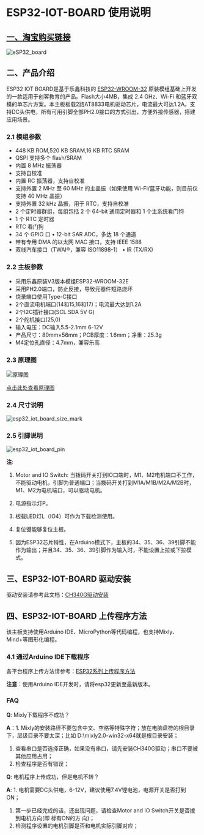 # ESP32-IOT-BOARD 使用说明

## [一、淘宝购买链接](https://item.taobao.com/item.htm?ali_refid=a3_430582_1006:1209150026:N:bHry0KBYQUueXMqvQBLQ7A==:ae7ad87b821c162939f1053fd9a53067&ali_trackid=162_ae7ad87b821c162939f1053fd9a53067&id=778630577370&skuId=5318380828567&spm=a21n57.1.0.0)

![eSP32_board](picture/esp32_iot_board.png)

## 二、产品介绍

ESP32 IOT BOARD是基于乐鑫科技的 <a href="https://www.espressif.com/sites/default/files/documentation/esp32-wroom-32_datasheet_cn.pdf" target="_blank">ESP32-WROOM-32</a> 原装模组基础上开发的一款适用于创客教育的产品。Flash大小4MB，集成 2.4 GHz、Wi-Fi 和蓝牙双模的单芯片方案。本主板板载2路AT8833电机驱动芯片，电流最大可达1.2A。支持DC头供电，所有可用引脚全部PH2.0接口的方式引出，方便外接传感器，搭建应用场景。

### 2.1 模组参数

- 448 KB ROM,520 KB SRAM,16 KB RTC SRAM
- QSPI 支持多个 flash/SRAM
- 内置 8 MHz 振荡器
- 支持自校准
- 内置 RC 振荡器，支持自校准
- 支持外置 2 MHz 至 60 MHz 的主晶振（如果使用 Wi-Fi/蓝牙功能，则目前仅支持 40 MHz 晶振）
- 支持外置 32 kHz 晶振，用于 RTC，支持自校准
- 2 个定时器群组，每组包括 2 个 64-bit 通用定时器和 1 个主系统看门狗
- 1 个 RTC 定时器
- RTC 看门狗
- 34 个 GPIO 口 • 12-bit SAR ADC，多达 18 个通道
- 带有专用 DMA 的以太网 MAC 接口，支持 IEEE 1588
- 双线汽车接口（TWAI®，兼容 ISO11898-1） • IR (TX/RX)

### 2.2 主板参数

- 采用乐鑫原装V3版本模组ESP32-WROOM-32E
- 采用PH2.0端口，防止反接，导致元器件短路烧坏
- 烧录端口使用Type-C接口
- 2个直流电机端口(14和15,16和17)；电流最大达到1.2A
- 2个I2C插针接口(SCL SDA 5V G)
- 2个舵机接口(25,0)
- 输入电压：DC输入5.5-2.1mm  6-12V
- 产品尺寸：80mm×56mm；PCB厚度：1.6mm；净重：25.3g
- M4定位孔直径：4.7mm，兼容乐高

### 2.3 原理图

![原理图](picture/schematic_diagram.png)

<a href="zh-cn/esp32/esp32_iot_board/esp32_ph2.0_mainboard.pdf" target="_blank">点击此处查看原理图</a>

### 2.4 尺寸说明

![esp32_iot_board_size_mark](picture/esp32_iot_board_size_mark.png)

### 2.5 引脚说明

![esp32_iot_board_pin](picture/esp32_iot_board_pin.jpg)

**注**:

1. Motor and IO Switch: 当拨码开关打到IO口端时，M1、M2电机端口不工作，不能驱动电机，引脚为普通端口；当拨码开关打到M1A/M1B/M2A/M2B时，M1、M2为电机端口，可以驱动电机。

2. 电源指示灯P。

3. 板载LED灯L（IO4）可作为下载检测使用。

4. 复位键能够复位主板。

5. 因为ESP32芯片特性，在Arduino模式下，主板的34、35、36、39引脚不能作为输出；并且34、35、36、39引脚作为输入时，不能设置上拉或下拉模式。

## 三、ESP32-IOT-BOARD 驱动安装

驱动安装请参考此文档：[CH340G驱动安装](zh-cn/driver/ch340_driver/ch340_driver.md)

## 四、ESP32-IOT-BOARD 上传程序方法

该主板支持使用Arduino IDE、MicroPython等代码编程，也支持Mixly、Mind+等图形化编程。

### 4.1 通过Arduino IDE下载程序

各平台程序上传方法请参考：[ESP32系列上传程序方法](zh-cn/esp32/esp32_software_instructions/esp32_software_instructions.md)

**注意**：使用Arduino IDE开发时，请将esp32更新至最新版本。

### FAQ

**Q**: Mixly下载程序不成功？

**A**：1. Mixly的安装路径不要包含中文、空格等特殊字符；放在电脑盘符的根目录下，层级目录不要太深；比如 D:\mixly2.0-win32-x64就是根目录安装；

1. 查看串口是否选择正确，如果没有串口，请先安装CH340G驱动；串口不要被其他应用占用；
2. 检查程序是否有错误；

**Q**: 电机程序上传成功，但是电机不转？

**A**: 1. 电机需要DC头供电，6-12V，建议使用7.4V锂电池，电源开关是否打到ON；

1. 第一步已经完成的话，还出现问题，请检查Motor and IO Switch开关是否拨到电机方向(即 标有ON的方 向)；
2. 检测程序设置的电机引脚是否和电机实际引脚对应；
